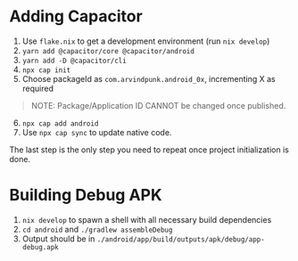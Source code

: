 # Adding Capacitor

1. Use `flake.nix` to get a development environment (run `nix develop`)
2. `yarn add @capacitor/core @capacitor/android`
3. `yarn add -D @capacitor/cli`
4. `npx cap init`
5. Choose packageId as `com.arvindpunk.android_0x`, incrementing X as required  
> NOTE: Package/Application ID CANNOT be changed once published.
6. `npx cap add android`
7. Use `npx cap sync` to update native code.

The last step is the only step you need to repeat once project initialization is done.

# Building Debug APK

1. `nix develop` to spawn a shell with all necessary build dependencies
2. `cd android` and `./gradlew assembleDebug`
3. Output should be in `./android/app/build/outputs/apk/debug/app-debug.apk`
